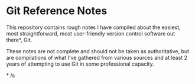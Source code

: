 # Git Reference Notes

This repository contains rough notes I have compiled about the easiest, most straightforward, most user-friendly version control software out there*, Git.

These notes are not complete and should not be taken as authoritative, but are compilations of what I've gathered from various sources and at least 2 years of attempting to use Git in some professional capacity.

\* /s
